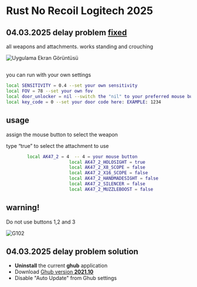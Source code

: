 
# Rust No Recoil Logitech 2025

## 04.03.2025 delay problem [**fixed**](#04032025-delay-problem-solution "04.03.2025 delay problem solution")

all weapons and attachments. works standing and crouching

![Uygulama Ekran Görüntüsü](https://user-images.githubusercontent.com/43559704/143996297-681039bf-a738-40e5-9881-5c50638ef14b.gif)


## 
you can run with your own settings

```bash 
local SENSITIVITY = 0.4 --set your own sensitivity
local FOV = 78 --set your own fov
local door_unlocker = nil --switch the "nil" to your preferred mouse button
local key_code = 0 --set your door code here: EXAMPLE: 1234
```

## usage
assign the mouse button to select the weapon

type “true” to select the attachment to use
```bash
        local AK47_2 = 4  -- 4 = your mouse button
						local AK47_2_HOLOSIGHT = true
						local AK47_2_X8_SCOPE = false
						local AK47_2_X16_SCOPE = false
						local AK47_2_HANDMADESIGHT = false
						local AK47_2_SILENCER = false
						local AK47_2_MUZZLEBOOST = false
```
## warning!
Do not use buttons 1,2 and 3


![G102](https://i.imgur.com/D9BmN3A.png)


## 04.03.2025 delay problem solution
- **Uninstall** the current **ghub** application
- Download  [Ghub version **2021.10**](https://logitech-g-hub.tr.uptodown.com/windows/download/4028752 "Ghub 2021.10")
- Disable "Auto Update" from Ghub settings
